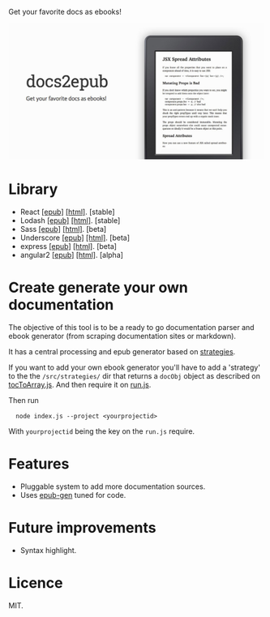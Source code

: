 Get your favorite docs as ebooks!

[![docs2epub](docs/og.jpg)](http://javier.xyz/docs2epub/)

# Library
* React [[epub]](http://javier.xyz/docs2epub/download/react.epub) [[html]](http://javier.xyz/docs2epub/download/react.html). [stable]
* Lodash [[epub]](http://javier.xyz/docs2epub/download/lodash.epub) [[html]](http://javier.xyz/docs2epub/download/lodash.html). [stable]
* Sass [[epub]](http://javier.xyz/docs2epub/download/sass.epub) [[html]](http://javier.xyz/docs2epub/download/sass.html). [beta]
* Underscore [[epub]](http://javier.xyz/docs2epub/download/underscore.epub) [[html]](http://javier.xyz/docs2epub/download/underscore.html). [beta]
* express [[epub]](http://javier.xyz/docs2epub/download/express.epub) [[html]](http://javier.xyz/docs2epub/download/express.html). [beta]
* angular2 [[epub]](http://javier.xyz/docs2epub/download/angular2.epub) [[html]](http://javier.xyz/docs2epub/download/angular2.html). [alpha]

# Create generate your own documentation
The objective of this tool is to be a ready to go documentation parser and ebook generator (from scraping documentation sites or markdown).

It has a central processing and epub generator based on [strategies](https://github.com/javierbyte/docs2epub/tree/master/src/strategies).

If you want to add your own ebook generator you'll have to add a 'strategy' to the the `/src/strategies/` dir that returns  a `docObj` object as described on [tocToArray.js](https://github.com/javierbyte/docs2epub/blob/master/src/tocToArray.js). And then require it on [run.js](https://github.com/javierbyte/docs2epub/blob/master/src/run.js).

Then run
```
  node index.js --project <yourprojectid>
```

With `yourprojectid` being the key on the `run.js` require.

# Features
* Pluggable system to add more documentation sources.
* Uses [epub-gen](https://github.com/cyrilis/epub-gen) tuned for code.

# Future improvements
* Syntax highlight.

# Licence
MIT.
